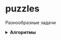 # puzzles
Разнообразные задачи

<details>
<summary>
<b> Алгоритмы </b>
</summary>

<details>
<summary>
<b> Две фишки </b>
</summary>

#### Условие: 

Рита и Гоша играют в игру. У Риты есть n фишек, на каждой из которых
написано количество очков.Сначала Гоша называет число k, затем Рита 
должна выбрать две фишки, сумма очков на которых равна заданному числу.
Рите надоело искать фишки самой, и она решила применить свои навыки 
программирования для решения этой задачи.
Помогите ей написать программу для поиска нужных фишек.

#### Формат ввода
В первой строке записано количество фишек n, 2 ≤ n ≤ 10^4.
Во второй строке записано n целых чисел —– очки на фишках Риты в диапазоне от -10^5 до 10^5.
В третьей строке —– загаданное Гошей целое число k, -10^5 ≤ k ≤ 10^5.

#### Формат вывода
Вывести значение y.

</details>

---


</details>